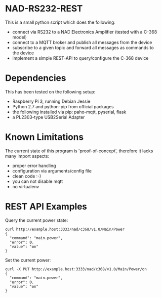 # NAD-RS232-REST

This is a small python script which does the following:

* connect via RS232 to a NAD Electronics Amplifier (tested with a C-368 model)
* connect to a MQTT broker and publish all messages from the device
* subscribe to a given topic and forward all messages as commands to the device
* implement a simple REST-API to query/configure the C-368 device

# Dependencies

This has been tested on the following setup:
* Raspberry Pi 3, running Debian Jessie
* Python 2.7 and python-pip from official packages
* the following installed via pip: paho-mqtt, pyserial, flask
* a PL2303-type USB2Serial Adapter

# Known Limitations

The current state of this program is 'proof-of-concept', therefore it lacks many import aspects:

* proper error handling
* configuration via arguments/config file
* clean code :-)
* you can not disable mqtt
* no virtualenv

# REST API Examples

Query the current power state:
```
curl http://example.host:3333/nad/c368/v1.0/Main/Power
{
  "command": "main.power", 
  "error": 0, 
  "value": "on"
}
```

Set the current power:
```
curl -X PUT http://example.host:3333/nad/c368/v1.0/Main/Power/on
{
  "command": "main.power", 
  "error": 0, 
  "value": "on"
}
```
